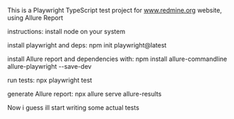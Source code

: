This is a Playwright TypeScript test project for www.redmine.org website, using Allure Report

instructions:
install node on your system

install playwright and deps:
    npm init playwright@latest

install Allure report and dependencies with:
    npm install allure-commandline allure-playwright --save-dev

run tests:
    npx playwright test

generate Allure report:
    npx allure serve allure-results


Now i guess ill start writing some actual tests